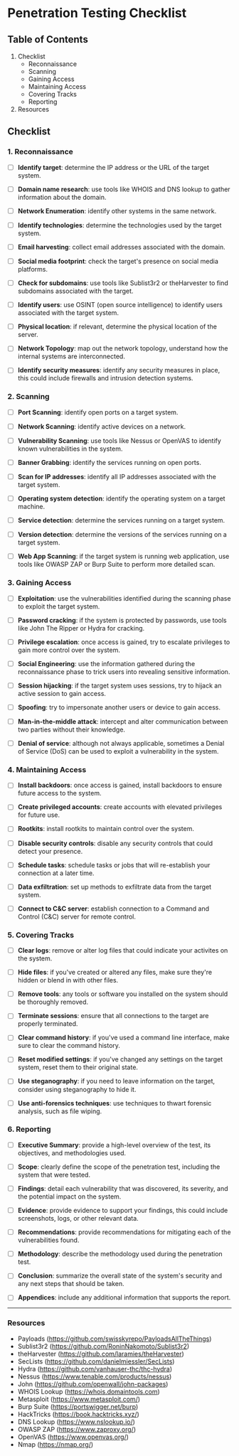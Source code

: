 # Penetration Testing Checklist

## Table of Contents

1. Checklist
   - Reconnaissance
   - Scanning
   - Gaining Access
   - Maintaining Access
   - Covering Tracks
   - Reporting
2. Resources

## Checklist

### 1. Reconnaissance

- [ ] **Identify target**: determine the IP address or the URL of the target system.

- [ ] **Domain name research**: use tools like WHOIS and DNS lookup to gather information about the domain.

- [ ] **Network Enumeration**: identify other systems in the same network.

- [ ] **Identify technologies**: determine the technologies used by the target system.

- [ ] **Email harvesting**: collect email addresses associated with the domain.

- [ ] **Social media footprint**: check the target's presence on social media platforms.

- [ ] **Check for subdomains**: use tools like Sublist3r2 or theHarvester to find subdomains associated with the target.

- [ ] **Identify users**: use OSINT (open source intelligence) to identify users associated with the target system.

- [ ] **Physical location**: if relevant, determine the physical location of the server.

- [ ] **Network Topology**: map out the network topology, understand how the internal systems are interconnected.

- [ ] **Identify security measures**: identify any security measures in place, this could include firewalls and intrusion detection systems.

### 2. Scanning

- [ ] **Port Scanning**: identify open ports on a target system.

- [ ] **Network Scanning**: identify active devices on a network.

- [ ] **Vulnerability Scanning**: use tools like Nessus or OpenVAS to identify known vulnerabilities in the system.

- [ ] **Banner Grabbing**: identify the services running on open ports.

- [ ] **Scan for IP addresses**: identify all IP addresses associated with the target system.

- [ ] **Operating system detection**: identify the operating system on a target machine.

- [ ] **Service detection**: determine the services running on a target system.

- [ ] **Version detection**: determine the versions of the services running on a target system.

- [ ] **Web App Scanning**: if the target system is running web application, use tools like OWASP ZAP or Burp Suite to perform more detailed scan.

### 3. Gaining Access

- [ ] **Exploitation**: use the vulnerabilities identified during the scanning phase to exploit the target system.

- [ ] **Password cracking**: if the system is protected by passwords, use tools like John The Ripper or Hydra for cracking.

- [ ] **Privilege escalation**: once access is gained, try to escalate privileges to gain more control over the system.

- [ ] **Social Engineering**: use the information gathered during the reconnaissance phase to trick users into revealing sensitive information.

- [ ] **Session hijacking**: if the target system uses sessions, try to hijack an active session to gain access.

- [ ] **Spoofing**: try to impersonate another users or device to gain access.

- [ ] **Man-in-the-middle attack**: intercept and alter communication between two parties without their knowledge.

- [ ] **Denial of service**: although not always applicable, sometimes a Denial of Service (DoS) can be used to exploit a vulnerability in the system.

### 4. Maintaining Access

- [ ] **Install backdoors**: once access is gained, install backdoors to ensure future access to the system.

- [ ] **Create privileged accounts**: create accounts with elevated privileges for future use.

- [ ] **Rootkits**: install rootkits to maintain control over the system.

- [ ] **Disable security controls**: disable any security controls that could detect your presence.

- [ ] **Schedule tasks**: schedule tasks or jobs that will re-establish your connection at a later time.

- [ ] **Data exfiltration**: set up methods to exfiltrate data from the target system.

- [ ] **Connect to C&C server**: establish connection to a Command and Control (C&C) server for remote control.

### 5. Covering Tracks

- [ ] **Clear logs**: remove or alter log files that could indicate your activites on the system.

- [ ] **Hide files**: if you've created or altered any files, make sure they're hidden or blend in with other files.
      
- [ ] **Remove tools**: any tools or software you installed on the system should be thoroughly removed.
      
- [ ] **Terminate sessions**: ensure that all connections to the target are properly terminated.
      
- [ ] **Clear command history**: if you've used a command line interface, make sure to clear the command history.
      
- [ ] **Reset modified settings**: if you've changed any settings on the target system, reset them to their original state.
      
- [ ] **Use steganography**: if you need to leave information on the target, consider using steganography to hide it.
      
- [ ] **Use anti-forensics techniques**: use techniques to thwart forensic analysis, such as file wiping.

### 6. Reporting

- [ ] **Executive Summary**: provide a high-level overview of the test, its objectives, and methodologies used.

- [ ] **Scope**: clearly define the scope of the penetration test, including the system that were tested. 

- [ ] **Findings**: detail each vulnerability that was discovered, its severity, and the potential impact on the system.
      
- [ ] **Evidence**: provide evidence to support your findings, this could include screenshots, logs, or other relevant data.
      
- [ ] **Recommendations**: provide recommendations for mitigating each of the vulnerabilities found.
      
- [ ] **Methodology**: describe the methodology used during the penetration test.
      
- [ ] **Conclusion**: summarize the overall state of the system's security and any next steps that should be taken.
      
- [ ] **Appendices**: include any additional information that supports the report.

<hr />

### Resources

- Payloads     (https://github.com/swisskyrepo/PayloadsAllTheThings)
- Sublist3r2   (https://github.com/RoninNakomoto/Sublist3r2)
- theHarvester (https://github.com/laramies/theHarvester)
- SecLists     (https://github.com/danielmiessler/SecLists)
- Hydra        (https://github.com/vanhauser-thc/thc-hydra)
- Nessus       (https://www.tenable.com/products/nessus)
- John         (https://github.com/openwall/john-packages)
- WHOIS Lookup (https://whois.domaintools.com)
- Metasploit   (https://www.metasploit.com/)
- Burp Suite   (https://portswigger.net/burp)
- HackTricks   (https://book.hacktricks.xyz/)
- DNS Lookup   (https://www.nslookup.io/)
- OWASP ZAP    (https://www.zaproxy.org/)
- OpenVAS      (https://www.openvas.org/)
- Nmap         (https://nmap.org/)
